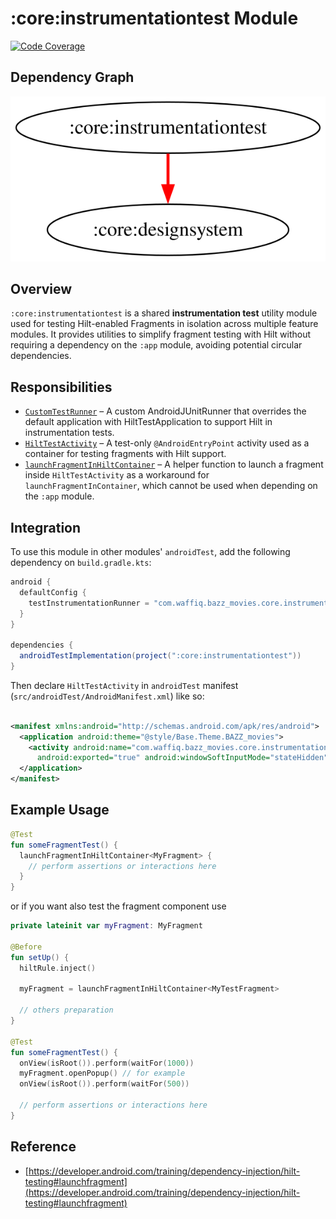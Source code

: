 # :core:instrumentationtest Module

[![Code Coverage][core-instrumentationtest-coverage-badge]][core-instrumentationtest-coverage-link]

## Dependency Graph

![Dependency graph](../../docs/images/module-graphs/core-instrumentationtest.svg)

## Overview

`:core:instrumentationtest` is a shared **instrumentation test** utility module used for testing
Hilt-enabled Fragments in isolation across multiple feature modules.
It provides utilities to simplify fragment testing with Hilt without requiring a dependency on the
`:app` module, avoiding potential circular dependencies.

## Responsibilities

- [`CustomTestRunner`](src/main/kotlin/com/waffiq/bazz_movies/core/instrumentationtest/CustomTestRunner.kt) –
  A custom AndroidJUnitRunner that overrides the default application with HiltTestApplication to
  support Hilt in instrumentation tests.
- [`HiltTestActivity`](src/main/kotlin/com/waffiq/bazz_movies/core/instrumentationtest/HiltTestActivity.kt) –
    A test-only `@AndroidEntryPoint` activity used as a container for testing fragments with Hilt
    support.
- [`launchFragmentInHiltContainer`](src/main/kotlin/com/waffiq/bazz_movies/core/instrumentationtest/HiltExt.kt) –
    A helper function to launch a fragment inside `HiltTestActivity` as a workaround for
    `launchFragmentInContainer`, which cannot be used when depending on the `:app` module.

## Integration

To use this module in other modules' `androidTest`, add the following dependency on
`build.gradle.kts`:

```gradle
android {
  defaultConfig {
    testInstrumentationRunner = "com.waffiq.bazz_movies.core.instrumentationtest.CustomTestRunner"
  }
}

dependencies {
  androidTestImplementation(project(":core:instrumentationtest"))
}
```

Then declare `HiltTestActivity` in `androidTest` manifest (`src/androidTest/AndroidManifest.xml`)
like so:

```xml

<manifest xmlns:android="http://schemas.android.com/apk/res/android">
  <application android:theme="@style/Base.Theme.BAZZ_movies">
    <activity android:name="com.waffiq.bazz_movies.core.instrumentationtest.HiltTestActivity"
      android:exported="true" android:windowSoftInputMode="stateHidden" android:autofillHints="" />
  </application>
</manifest>
```

## Example Usage

```kotlin
@Test
fun someFragmentTest() {
  launchFragmentInHiltContainer<MyFragment> {
    // perform assertions or interactions here
  }
}
```

or if you want also test the fragment component use

```kotlin
private lateinit var myFragment: MyFragment

@Before
fun setUp() {
  hiltRule.inject()

  myFragment = launchFragmentInHiltContainer<MyTestFragment>

  // others preparation
}

@Test
fun someFragmentTest() {
  onView(isRoot()).perform(waitFor(1000))
  myFragment.openPopup() // for example
  onView(isRoot()).perform(waitFor(500))

  // perform assertions or interactions here
}
```

## Reference

- [https://developer.android.com/training/dependency-injection/hilt-testing#launchfragment](https://developer.android.com/training/dependency-injection/hilt-testing#launchfragment)

<!-- LINK -->

[core-instrumentationtest-coverage-badge]: https://codecov.io/gh/waffiqaziz/BAZZ-Movies/branch/main/graph/badge.svg?flag=core-instrumentationtest

[core-instrumentationtest-coverage-link]: https://app.codecov.io/gh/waffiqaziz/BAZZ-Movies/tree/main/core/test/src/main/kotlin/com/waffiq/bazz_movies/core/instrumentationtest
